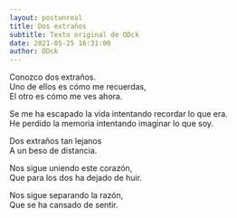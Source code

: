 ```yaml
---
layout: postunreal
title: Dos extraños
subtitle: Texto original de ODck
date: 2021-05-25 16:31:00
author: ODck
---
```


Conozco dos extraños.  
Uno de ellos es cómo me recuerdas,  
El otro es cómo me ves ahora.  

Se me ha escapado la vida intentando recordar lo que era.  
He perdido la memoria intentando imaginar lo que soy.  

Dos extraños tan lejanos  
A un beso de distancia.  

Nos sigue uniendo este corazón,  
Que para los dos ha dejado de huir.

Nos sigue separando la razón,  
Que se ha cansado de sentir.